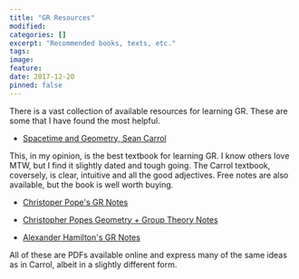 ```yaml
---
title: "GR Resources"
modified:
categories: []
excerpt: "Recommended books, texts, etc."
tags:
image:
feature:
date: 2017-12-20
pinned: false
---
```


There is a vast collection of available resources for learning GR. These are some that I have found the most helpful.

* [Spacetime and Geometry, Sean Carrol](https://www.preposterousuniverse.com/spacetimeandgeometry/)

This, in my opinion, is the best textbook for learning GR. I know others love MTW, but I find it slightly dated and tough going. The Carrol textbook, coversely, is clear, intuitive and all the good adjectives. Free notes are also available, but the book is well worth buying.


* [Christoper Pope's GR Notes](http://tomkimpson.com/pdfs/Pope_gravphysics.pdf)

* [Christopher Popes Geometry + Group Theory Notes](http://tomkimpson.com/pdfs/pope_grouptheory.pdf)

* [Alexander Hamilton's GR Notes](http://tomkimpson.com/pdfs/Hamilton_GR.pdf)

All of these are PDFs available online and express many of the same ideas as in Carrol, albeit in a slightly different form. 
